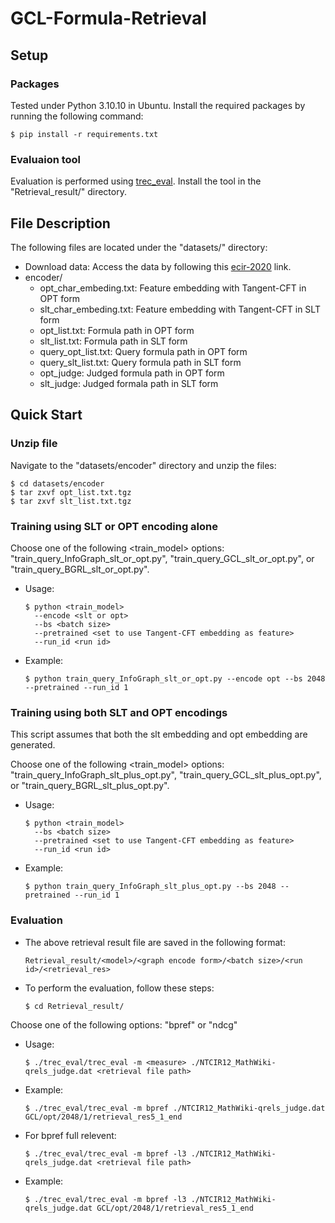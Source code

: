# GCL-Formula-Retrieval

## Setup

### Packages
Tested under Python 3.10.10 in Ubuntu. Install the required packages by running the following command:
```
$ pip install -r requirements.txt
```
### Evaluaion tool
Evaluation is performed using [trec_eval](https://github.com/usnistgov/trec_eval). Install the tool in the "Retrieval_result/" directory.

## File Description
The following files are located under the "datasets/" directory:
* Download data: Access the data by following this [ecir-2020](https://drive.google.com/drive/folders/1emboT7k4m7yKjru3AOb1xScZgbUnQuC8) link.
* encoder/
  * opt_char_embeding.txt: Feature embedding with Tangent-CFT in OPT form
  * slt_char_embeding.txt: Feature embedding with Tangent-CFT in SLT form
  * opt_list.txt: Formula path in OPT form
  * slt_list.txt: Formula path in SLT form
  * query_opt_list.txt: Query formula path in OPT form
  * query_slt_list.txt: Query formula path in SLT form
  * opt_judge: Judged formula path in OPT form
  * slt_judge: Judged formala path in SLT form

## Quick Start
### Unzip file

Navigate to the "datasets/encoder" directory and unzip the files:
```
$ cd datasets/encoder
$ tar zxvf opt_list.txt.tgz
$ tar zxvf slt_list.txt.tgz
```

### Training using SLT or OPT encoding alone
Choose one of the following <train_model> options: "train_query_InfoGraph_slt_or_opt.py", "train_query_GCL_slt_or_opt.py", or "train_query_BGRL_slt_or_opt.py".
* Usage:
  ```
  $ python <train_model>
    --encode <slt or opt>
    --bs <batch size>
    --pretrained <set to use Tangent-CFT embedding as feature>
    --run_id <run id>
  ```
* Example:
  ```
  $ python train_query_InfoGraph_slt_or_opt.py --encode opt --bs 2048 --pretrained --run_id 1
  ```

### Training using both SLT and OPT encodings

This script assumes that both the slt embedding and opt embedding are generated.

Choose one of the following <train_model> options: "train_query_InfoGraph_slt_plus_opt.py", "train_query_GCL_slt_plus_opt.py", or "train_query_BGRL_slt_plus_opt.py".

* Usage:
  ```
  $ python <train_model>
    --bs <batch size>
    --pretrained <set to use Tangent-CFT embedding as feature>
    --run_id <run id>
  ```
* Example:
  ```
  $ python train_query_InfoGraph_slt_plus_opt.py --bs 2048 --pretrained --run_id 1
  ```

### Evaluation
* The above retrieval result file are saved in the following format:
  ```
  Retrieval_result/<model>/<graph encode form>/<batch size>/<run id>/<retrieval_res>
  ```
* To perform the evaluation, follow these steps:
  ```
  $ cd Retrieval_result/
  ```
Choose one of the following <measure> options:
"bpref" or "ndcg"
* Usage:
  ```
  $ ./trec_eval/trec_eval -m <measure> ./NTCIR12_MathWiki-qrels_judge.dat <retrieval file path>
  ```
* Example:
  ```
  $ ./trec_eval/trec_eval -m bpref ./NTCIR12_MathWiki-qrels_judge.dat GCL/opt/2048/1/retrieval_res5_1_end
  ```
* For bpref full relevent:
  ```
  $ ./trec_eval/trec_eval -m bpref -l3 ./NTCIR12_MathWiki-qrels_judge.dat <retrieval file path>
  ```
* Example:
  ```
  $ ./trec_eval/trec_eval -m bpref -l3 ./NTCIR12_MathWiki-qrels_judge.dat GCL/opt/2048/1/retrieval_res5_1_end 
  ```
  